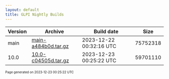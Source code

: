 ```yaml
---
layout: default
title: GLPI Nightly Builds
---
```


Version|Archive|Build date|Size
---|---|---|---
main|[main-a484b0d.tar.gz](main-a484b0d.tar.gz)|2023-12-22 00:32:16 UTC|75752318
10.0|[10.0-c04505d.tar.gz](10.0-c04505d.tar.gz)|2023-12-23 00:25:22 UTC|59701110

<font size="1">Page generated on 2023-12-23 00:25:22 UTC</font>
